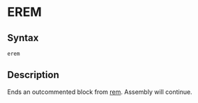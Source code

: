 # EREM

## Syntax
```assembly
erem
```

## Description
Ends an outcommented block from [rem](rem.md). Assembly will continue.
